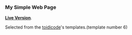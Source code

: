 
### My Simple Web Page 

[**Live Version**](https://Jalambadani.ir).

Selected from the [toidicode](https://github.com/toidicode/template)'s templates.(template number 6)
